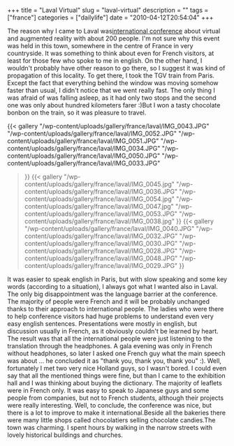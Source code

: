 +++
title = "Laval Virtual"
slug = "laval-virtual"
description = ""
tags = ["france"]
categories = ["dailylife"]
date = "2010-04-12T20:54:04"
+++

The reason why I came to Laval was<a title="Laval Virtual" href="http://www.laval-virtual.org/"
target="_blank">international conference</a> about virtual and augmented reality with about 200
people. I'm not sure why this event was held in this town, somewhere in the centre of France in
very countryside. It was something to think about even for French visitors, at least for those few
who spoke to me in english. On the other hand, I wouldn't probably have other reason to go there,
so I suggest it was kind of propagation of this locality. To get there, I took the TGV train from Paris. Except the fact that everything behind the window
was moving somehow faster than usual, I didn't notice that we went really fast. The only thing I
was afraid of was falling asleep, as it had only two stops and the second one was only about
hundred kilometers farer :)But I won a tasty chocolate bonbon on the train, so it was pleasure to
travel.

 {{< gallery
    "/wp-content/uploads/gallery/france/laval/IMG_0043.JPG"
    "/wp-content/uploads/gallery/france/laval/IMG_0052.JPG"
    "/wp-content/uploads/gallery/france/laval/IMG_0051.JPG"
    "/wp-content/uploads/gallery/france/laval/IMG_0034.JPG"
    "/wp-content/uploads/gallery/france/laval/IMG_0050.JPG"
    "/wp-content/uploads/gallery/france/laval/IMG_0033.JPG"
>}}
 {{< gallery
    "/wp-content/uploads/gallery/france/laval/IMG_0045.jpg"
    "/wp-content/uploads/gallery/france/laval/IMG_0036.JPG"
    "/wp-content/uploads/gallery/france/laval/IMG_0054.jpg"
    "/wp-content/uploads/gallery/france/laval/IMG_0047.jpg"
    "/wp-content/uploads/gallery/france/laval/IMG_0053.JPG"
    "/wp-content/uploads/gallery/france/laval/IMG_0038.jpg"
>}}
 {{< gallery
    "/wp-content/uploads/gallery/france/laval/IMG_0040.JPG"
    "/wp-content/uploads/gallery/france/laval/IMG_0032.JPG"
    "/wp-content/uploads/gallery/france/laval/IMG_0030.JPG"
    "/wp-content/uploads/gallery/france/laval/IMG_0028.JPG"
    "/wp-content/uploads/gallery/france/laval/IMG_0048.JPG"
    "/wp-content/uploads/gallery/france/laval/IMG_0029.JPG"
>}}

It was easier to speak english in Paris, but with slow speaking and some key words (according to a
situation), I always got what I wanted also in Laval. The only big disappointment was the language
barrier at the conference. The majority of people were French and it will be probably unchanged
thanks to their approach to international people. The ladies who were there to help conference
visitors had huge problems to understand even very easy english sentences. Presentations were
mostly in english, but discussion usually in French, as it obviously couldn't be learned by heart.
The result was that all the international people were just listening to the translation through the
headphones. A gala evening was only in French without headphones, so later I asked one French guy
what the main speech was about ... he concluded it as "thank you, thank you, thank you" :). Well,
fortunately I met two very nice Holland guys, so I wasn't bored. I could even say that all the
mentioned things were fine, but than I came to the exhibition hall and I was thinking about buying
the dictionary. The majority of leaflets were in French only. It was easy to speak to Japanese guys
and some people from companies, but not to French students, although their projects were really
interesting. Well, to conclude, the conference was nice, but there is a lot to improve to make it
international.Beside all the bakeries there were many little shops called chocolatiers selling
chocolate candies.The town was charming. I spent hours by walking in the narrow streets with lovely
historical buildings and churches.
